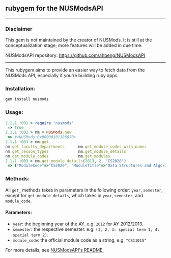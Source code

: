 rubygem for the NUSModsAPI
---

---

### Disclaimer 

This gem is not maintained by the creator of NUSMods. It is still
at the conceptualization stage; more features will be added in due time.

NUSModsAPI repository: https://github.com/ahbeng/NUSModsAPI

---

This rubygem aims to provide an easier way to fetch data from the NUSMods API,
especially if you're building ruby apps.

### Installation:

```sh
gem install nusmods
```

### Usage:

```rb
2.1.1 :001 > require 'nusmods'
 => true
2.1.1 :002 > nm = NUSMods.new
 => #<NUSMods:0x00000101186670>
2.1.1 :003 > nm.get_
nm.get_faculty_departments      nm.get_module_codes_with_names
nm.get_lesson_types             nm.get_module_details
nm.get_module_codes             nm.get_modules
2.1.1 :003 > nm.get_module_details(2013, 2, "CS2020")
 => {"ModuleCode"=>"CS2020", "ModuleTitle"=>"Data Structures and Algorithms Accelerated", "Department"=>"COMPUTER SCIENCE", "ModuleDescription"=>"This module is an accelerated version that combines CS1020 and CS2010. It continues the introduction in CS1010, and emphasises object-oriented programming with application to data structures. Topics covered include object-oriented p..
```

### Methods:

All `get_` methods takes in parameters in the following order: `year`, `semester`, except for `get_module_details`, which takes in `year`, `semester`, and `module_code`. 

#### Parameters:

* `year`: the beginning year of the AY. e.g. `2012` for AY 2012/2013.
* `semester`: the respective semester. e.g. `(1, 2, 3: special term 1, 4: special term 2)`.
* `module_code`: the official module code as a string. e.g. `"CS1101S"`

For more details, see [NUSModsAPI's README.][1]


  [1]: https://github.com/ahbeng/NUSModsAPI/blob/master/README.md`
